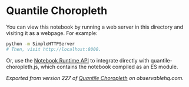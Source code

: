 # Quantile Choropleth

You can view this notebook by running a web server in this directory and
visiting it as a webpage. For example:

```sh
python -m SimpleHTTPServer
# Then, visit http://localhost:8000.
```

Or, use the [Notebook Runtime API](https://github.com/observablehq/notebook-runtime) to
integrate directly with quantile-choropleth.js, which contains the notebook compiled as an
ES module.

*Exported from version 227 of [Quantile Choropleth](https://observablehq.com/@mbostock/quantile-choropleth) on observablehq.com.*